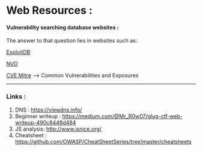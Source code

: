 # Web Resources : 

#### Vulnerability searching database websites : 

The answer to that question lies in websites such as:

[ExploitDB](https://www.exploit-db.com/)

[NVD](https://nvd.nist.gov/vuln/search)

[CVE Mitre](https://cve.mitre.org/)  --> Common Vulnerabilities and Exposures

---

### Links : 

1. DNS : https://viewdns.info/  
2. Beginner writeup : https://medium.com/@Mr_R0w07/glug-ctf-web-writeup-490c8448d484
3. JS analysis: http://www.jsnice.org/
4. Cheatsheet : https://github.com/OWASP/CheatSheetSeries/tree/master/cheatsheets




